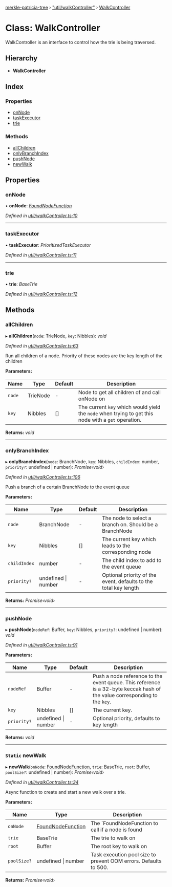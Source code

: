 [merkle-patricia-tree](../README.md) › ["util/walkController"](../modules/_util_walkcontroller_.md) › [WalkController](_util_walkcontroller_.walkcontroller.md)

# Class: WalkController

WalkController is an interface to control how the trie is being traversed.

## Hierarchy

* **WalkController**

## Index

### Properties

* [onNode](_util_walkcontroller_.walkcontroller.md#onnode)
* [taskExecutor](_util_walkcontroller_.walkcontroller.md#taskexecutor)
* [trie](_util_walkcontroller_.walkcontroller.md#trie)

### Methods

* [allChildren](_util_walkcontroller_.walkcontroller.md#allchildren)
* [onlyBranchIndex](_util_walkcontroller_.walkcontroller.md#onlybranchindex)
* [pushNode](_util_walkcontroller_.walkcontroller.md#pushnode)
* [newWalk](_util_walkcontroller_.walkcontroller.md#static-newwalk)

## Properties

###  onNode

• **onNode**: *[FoundNodeFunction](../modules/_basetrie_.md#foundnodefunction)*

*Defined in [util/walkController.ts:10](https://github.com/ethereumjs/merkle-patricia-tree/blob/master/src/util/walkController.ts#L10)*

___

###  taskExecutor

• **taskExecutor**: *PrioritizedTaskExecutor*

*Defined in [util/walkController.ts:11](https://github.com/ethereumjs/merkle-patricia-tree/blob/master/src/util/walkController.ts#L11)*

___

###  trie

• **trie**: *BaseTrie*

*Defined in [util/walkController.ts:12](https://github.com/ethereumjs/merkle-patricia-tree/blob/master/src/util/walkController.ts#L12)*

## Methods

###  allChildren

▸ **allChildren**(`node`: TrieNode, `key`: Nibbles): *void*

*Defined in [util/walkController.ts:63](https://github.com/ethereumjs/merkle-patricia-tree/blob/master/src/util/walkController.ts#L63)*

Run all children of a node. Priority of these nodes are the key length of the children

**Parameters:**

Name | Type | Default | Description |
------ | ------ | ------ | ------ |
`node` | TrieNode | - | Node to get all children of and call onNode on |
`key` | Nibbles | [] | The current `key` which would yield the `node` when trying to get this node with a `get` operation.  |

**Returns:** *void*

___

###  onlyBranchIndex

▸ **onlyBranchIndex**(`node`: BranchNode, `key`: Nibbles, `childIndex`: number, `priority?`: undefined | number): *Promise‹void›*

*Defined in [util/walkController.ts:106](https://github.com/ethereumjs/merkle-patricia-tree/blob/master/src/util/walkController.ts#L106)*

Push a branch of a certain BranchNode to the event queue

**Parameters:**

Name | Type | Default | Description |
------ | ------ | ------ | ------ |
`node` | BranchNode | - | The node to select a branch on. Should be a BranchNode |
`key` | Nibbles | [] | The current key which leads to the corresponding node |
`childIndex` | number | - | The child index to add to the event queue |
`priority?` | undefined &#124; number | - | Optional priority of the event, defaults to the total key length  |

**Returns:** *Promise‹void›*

___

###  pushNode

▸ **pushNode**(`nodeRef`: Buffer, `key`: Nibbles, `priority?`: undefined | number): *void*

*Defined in [util/walkController.ts:91](https://github.com/ethereumjs/merkle-patricia-tree/blob/master/src/util/walkController.ts#L91)*

**Parameters:**

Name | Type | Default | Description |
------ | ------ | ------ | ------ |
`nodeRef` | Buffer | - | Push a node reference to the event queue. This reference is a 32-byte keccak hash of the value corresponding to the `key`. |
`key` | Nibbles | [] | The current key. |
`priority?` | undefined &#124; number | - | Optional priority, defaults to key length  |

**Returns:** *void*

___

### `Static` newWalk

▸ **newWalk**(`onNode`: [FoundNodeFunction](../modules/_basetrie_.md#foundnodefunction), `trie`: BaseTrie, `root`: Buffer, `poolSize?`: undefined | number): *Promise‹void›*

*Defined in [util/walkController.ts:34](https://github.com/ethereumjs/merkle-patricia-tree/blob/master/src/util/walkController.ts#L34)*

Async function to create and start a new walk over a trie.

**Parameters:**

Name | Type | Description |
------ | ------ | ------ |
`onNode` | [FoundNodeFunction](../modules/_basetrie_.md#foundnodefunction) | The `FoundNodeFunction to call if a node is found |
`trie` | BaseTrie | The trie to walk on |
`root` | Buffer | The root key to walk on |
`poolSize?` | undefined &#124; number | Task execution pool size to prevent OOM errors. Defaults to 500.  |

**Returns:** *Promise‹void›*

